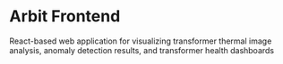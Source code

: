 # Arbit Frontend
React-based web application for visualizing transformer thermal image analysis, anomaly detection results, and transformer health dashboards
